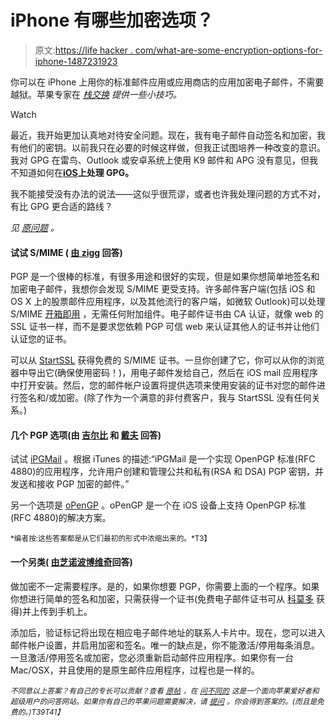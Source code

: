 # iPhone 有哪些加密选项？

> 原文:[https://life hacker . com/what-are-some-encryption-options-for-iphone-1487231923](https://lifehacker.com/what-are-some-encryption-options-for-iphone-1487231923)

你可以在 iPhone 上用你的标准邮件应用或应用商店的应用加密电子邮件，不需要越狱。苹果专家在 [*栈交换*](http://apple.stackexchange.com/?utm_source=lifehacker&utm_medium=syndication&utm_campaign=crowdhacker&utm_content=apple-97) *提供一些小技巧。*

Watch

最近，我开始更加认真地对待安全问题。现在，我有电子邮件自动签名和加密，我有他们的密钥。以前我只在必要的时候这样做，但我正试图培养一种改变的意识。我对 GPG 在雷鸟、Outlook 或安卓系统上使用 K9 邮件和 APG 没有意见，但我不知道如何在[**iOS**](https://lifehacker.com/how-to-jailbreak-your-iphone-the-always-up-to-date-gui-5771943)**上处理 GPG。**

我不能接受没有办法的说法——这似乎很荒谬，或者也许我处理问题的方式不对，有比 GPG 更合适的路线？

*见* [*原问题*](http://apple.stackexchange.com/q/99935/55778?utm_source=lifehacker&utm_medium=syndication&utm_campaign=crowdhacker&utm_content=apple-97) *。*

#### 试试 S/MIME ( [由 zigg](http://apple.stackexchange.com/a/99947/21050?utm_source=lifehacker&utm_medium=syndication&utm_campaign=crowdhacker&utm_content=apple-97) 回答)

PGP 是一个很棒的标准，有很多用途和很好的实现，但是如果你想简单地签名和加密电子邮件，我想你会发现 S/MIME 更受支持。许多邮件客户端(包括 iOS 和 OS X 上的股票邮件应用程序，以及其他流行的客户端，如微软 Outlook)可以处理 S/MIME [开箱即用](http://apple.stackexchange.com/questions/99935/email-encryption-options-on-an-iphone/99947#99947) ，无需任何附加组件。电子邮件证书由 CA 认证，就像 web 的 SSL 证书一样，而不是要求您依赖 PGP 可信 web 来认证其他人的证书并让他们认证您的证书。

可以从 [StartSSL](https://www.startssl.com/) 获得免费的 S/MIME 证书。一旦你创建了它，你可以从你的浏览器中导出它(确保使用密码！)，用电子邮件发给自己，然后在 iOS mail 应用程序中打开安装。然后，您的邮件帐户设置将提供选项来使用安装的证书对您的邮件进行签名和/或加密。(除了作为一个满意的非付费客户，我与 StartSSL 没有任何关系。)

#### 几个 PGP 选项(由 [吉尔比](http://apple.stackexchange.com/a/100201/43889?utm_source=lifehacker&utm_medium=syndication&utm_campaign=crowdhacker&utm_content=apple-97) 和 [戴夫](http://apple.stackexchange.com/a/99936/46950?utm_source=lifehacker&utm_medium=syndication&utm_campaign=crowdhacker&utm_content=apple-97) 回答)

试试 [iPGMail](http://ipgmail.com/) 。根据 iTunes 的描述:“iPGMail 是一个实现 OpenPGP 标准(RFC 4880)的应用程序，允许用户创建和管理公共和私有(RSA 和 DSA) PGP 密钥，并发送和接收 PGP 加密的邮件。”

另一个选项是 [oPenGP](https://itunes.apple.com/us/app/opengp/id414003727?mt=8) 。oPenGP 是一个在 iOS 设备上支持 OpenPGP 标准(RFC 4880)的解决方案。

<small>*编者按:这些答案都是从它们最初的形式中浓缩出来的。*T3】</small>

#### 一个另类( [由芝诺波博维奇](http://apple.stackexchange.com/a/100462/54779?utm_source=lifehacker&utm_medium=syndication&utm_campaign=crowdhacker&utm_content=apple-97)回答)

做加密不一定需要程序。是的，如果你想要 PGP，你需要上面的一个程序。如果你想进行简单的签名和加密，只需获得一个证书(免费电子邮件证书可从 [科莫多](http://www.comodo.com/) 获得)并上传到手机上。

添加后，验证标记将出现在相应电子邮件地址的联系人卡片中。现在，您可以进入邮件帐户设置，并启用加密和签名。唯一的缺点是，你不能激活/停用每条消息。一旦激活/停用签名或加密，您必须重新启动邮件应用程序。如果你有一台 Mac/OSX，并且使用的是原生邮件应用程序，过程也是一样的。

<small>*不同意以上答案？有自己的专长可以贡献？查看*</small> [<small>*原帖*</small>](http://apple.stackexchange.com/q/99935/55778?utm_source=lifehacker&utm_medium=syndication&utm_campaign=crowdhacker&utm_content=apple-97) <small>*，在*</small> [<small>*问不同的*</small>](http://apple.stackexchange.com/?utm_source=lifehacker&utm_medium=syndication&utm_campaign=crowdhacker&utm_content=apple-97) <small>*这是一个面向苹果爱好者和超级用户的问答网站。如果你有自己的苹果问题需要解决，请*</small> [<small>*提问*</small>](http://apple.stackexchange.com/questions/ask?utm_source=lifehacker&utm_medium=syndication&utm_campaign=crowdhacker&utm_content=apple-97) <small>*。你会得到答案的。(而且是免费的。)*T39*T41】*</small>